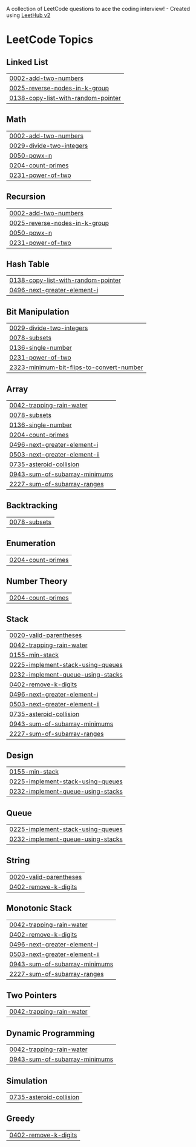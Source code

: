 A collection of LeetCode questions to ace the coding interview! - Created using [LeetHub v2](https://github.com/arunbhardwaj/LeetHub-2.0)
<!---LeetCode Topics Start-->
# LeetCode Topics
## Linked List
|  |
| ------- |
| [0002-add-two-numbers](https://github.com/akshat-gupta60/dsaa2z/tree/master/0002-add-two-numbers) |
| [0025-reverse-nodes-in-k-group](https://github.com/akshat-gupta60/dsaa2z/tree/master/0025-reverse-nodes-in-k-group) |
| [0138-copy-list-with-random-pointer](https://github.com/akshat-gupta60/dsaa2z/tree/master/0138-copy-list-with-random-pointer) |
## Math
|  |
| ------- |
| [0002-add-two-numbers](https://github.com/akshat-gupta60/dsaa2z/tree/master/0002-add-two-numbers) |
| [0029-divide-two-integers](https://github.com/akshat-gupta60/dsaa2z/tree/master/0029-divide-two-integers) |
| [0050-powx-n](https://github.com/akshat-gupta60/dsaa2z/tree/master/0050-powx-n) |
| [0204-count-primes](https://github.com/akshat-gupta60/dsaa2z/tree/master/0204-count-primes) |
| [0231-power-of-two](https://github.com/akshat-gupta60/dsaa2z/tree/master/0231-power-of-two) |
## Recursion
|  |
| ------- |
| [0002-add-two-numbers](https://github.com/akshat-gupta60/dsaa2z/tree/master/0002-add-two-numbers) |
| [0025-reverse-nodes-in-k-group](https://github.com/akshat-gupta60/dsaa2z/tree/master/0025-reverse-nodes-in-k-group) |
| [0050-powx-n](https://github.com/akshat-gupta60/dsaa2z/tree/master/0050-powx-n) |
| [0231-power-of-two](https://github.com/akshat-gupta60/dsaa2z/tree/master/0231-power-of-two) |
## Hash Table
|  |
| ------- |
| [0138-copy-list-with-random-pointer](https://github.com/akshat-gupta60/dsaa2z/tree/master/0138-copy-list-with-random-pointer) |
| [0496-next-greater-element-i](https://github.com/akshat-gupta60/dsaa2z/tree/master/0496-next-greater-element-i) |
## Bit Manipulation
|  |
| ------- |
| [0029-divide-two-integers](https://github.com/akshat-gupta60/dsaa2z/tree/master/0029-divide-two-integers) |
| [0078-subsets](https://github.com/akshat-gupta60/dsaa2z/tree/master/0078-subsets) |
| [0136-single-number](https://github.com/akshat-gupta60/dsaa2z/tree/master/0136-single-number) |
| [0231-power-of-two](https://github.com/akshat-gupta60/dsaa2z/tree/master/0231-power-of-two) |
| [2323-minimum-bit-flips-to-convert-number](https://github.com/akshat-gupta60/dsaa2z/tree/master/2323-minimum-bit-flips-to-convert-number) |
## Array
|  |
| ------- |
| [0042-trapping-rain-water](https://github.com/akshat-gupta60/dsaa2z/tree/master/0042-trapping-rain-water) |
| [0078-subsets](https://github.com/akshat-gupta60/dsaa2z/tree/master/0078-subsets) |
| [0136-single-number](https://github.com/akshat-gupta60/dsaa2z/tree/master/0136-single-number) |
| [0204-count-primes](https://github.com/akshat-gupta60/dsaa2z/tree/master/0204-count-primes) |
| [0496-next-greater-element-i](https://github.com/akshat-gupta60/dsaa2z/tree/master/0496-next-greater-element-i) |
| [0503-next-greater-element-ii](https://github.com/akshat-gupta60/dsaa2z/tree/master/0503-next-greater-element-ii) |
| [0735-asteroid-collision](https://github.com/akshat-gupta60/dsaa2z/tree/master/0735-asteroid-collision) |
| [0943-sum-of-subarray-minimums](https://github.com/akshat-gupta60/dsaa2z/tree/master/0943-sum-of-subarray-minimums) |
| [2227-sum-of-subarray-ranges](https://github.com/akshat-gupta60/dsaa2z/tree/master/2227-sum-of-subarray-ranges) |
## Backtracking
|  |
| ------- |
| [0078-subsets](https://github.com/akshat-gupta60/dsaa2z/tree/master/0078-subsets) |
## Enumeration
|  |
| ------- |
| [0204-count-primes](https://github.com/akshat-gupta60/dsaa2z/tree/master/0204-count-primes) |
## Number Theory
|  |
| ------- |
| [0204-count-primes](https://github.com/akshat-gupta60/dsaa2z/tree/master/0204-count-primes) |
## Stack
|  |
| ------- |
| [0020-valid-parentheses](https://github.com/akshat-gupta60/dsaa2z/tree/master/0020-valid-parentheses) |
| [0042-trapping-rain-water](https://github.com/akshat-gupta60/dsaa2z/tree/master/0042-trapping-rain-water) |
| [0155-min-stack](https://github.com/akshat-gupta60/dsaa2z/tree/master/0155-min-stack) |
| [0225-implement-stack-using-queues](https://github.com/akshat-gupta60/dsaa2z/tree/master/0225-implement-stack-using-queues) |
| [0232-implement-queue-using-stacks](https://github.com/akshat-gupta60/dsaa2z/tree/master/0232-implement-queue-using-stacks) |
| [0402-remove-k-digits](https://github.com/akshat-gupta60/dsaa2z/tree/master/0402-remove-k-digits) |
| [0496-next-greater-element-i](https://github.com/akshat-gupta60/dsaa2z/tree/master/0496-next-greater-element-i) |
| [0503-next-greater-element-ii](https://github.com/akshat-gupta60/dsaa2z/tree/master/0503-next-greater-element-ii) |
| [0735-asteroid-collision](https://github.com/akshat-gupta60/dsaa2z/tree/master/0735-asteroid-collision) |
| [0943-sum-of-subarray-minimums](https://github.com/akshat-gupta60/dsaa2z/tree/master/0943-sum-of-subarray-minimums) |
| [2227-sum-of-subarray-ranges](https://github.com/akshat-gupta60/dsaa2z/tree/master/2227-sum-of-subarray-ranges) |
## Design
|  |
| ------- |
| [0155-min-stack](https://github.com/akshat-gupta60/dsaa2z/tree/master/0155-min-stack) |
| [0225-implement-stack-using-queues](https://github.com/akshat-gupta60/dsaa2z/tree/master/0225-implement-stack-using-queues) |
| [0232-implement-queue-using-stacks](https://github.com/akshat-gupta60/dsaa2z/tree/master/0232-implement-queue-using-stacks) |
## Queue
|  |
| ------- |
| [0225-implement-stack-using-queues](https://github.com/akshat-gupta60/dsaa2z/tree/master/0225-implement-stack-using-queues) |
| [0232-implement-queue-using-stacks](https://github.com/akshat-gupta60/dsaa2z/tree/master/0232-implement-queue-using-stacks) |
## String
|  |
| ------- |
| [0020-valid-parentheses](https://github.com/akshat-gupta60/dsaa2z/tree/master/0020-valid-parentheses) |
| [0402-remove-k-digits](https://github.com/akshat-gupta60/dsaa2z/tree/master/0402-remove-k-digits) |
## Monotonic Stack
|  |
| ------- |
| [0042-trapping-rain-water](https://github.com/akshat-gupta60/dsaa2z/tree/master/0042-trapping-rain-water) |
| [0402-remove-k-digits](https://github.com/akshat-gupta60/dsaa2z/tree/master/0402-remove-k-digits) |
| [0496-next-greater-element-i](https://github.com/akshat-gupta60/dsaa2z/tree/master/0496-next-greater-element-i) |
| [0503-next-greater-element-ii](https://github.com/akshat-gupta60/dsaa2z/tree/master/0503-next-greater-element-ii) |
| [0943-sum-of-subarray-minimums](https://github.com/akshat-gupta60/dsaa2z/tree/master/0943-sum-of-subarray-minimums) |
| [2227-sum-of-subarray-ranges](https://github.com/akshat-gupta60/dsaa2z/tree/master/2227-sum-of-subarray-ranges) |
## Two Pointers
|  |
| ------- |
| [0042-trapping-rain-water](https://github.com/akshat-gupta60/dsaa2z/tree/master/0042-trapping-rain-water) |
## Dynamic Programming
|  |
| ------- |
| [0042-trapping-rain-water](https://github.com/akshat-gupta60/dsaa2z/tree/master/0042-trapping-rain-water) |
| [0943-sum-of-subarray-minimums](https://github.com/akshat-gupta60/dsaa2z/tree/master/0943-sum-of-subarray-minimums) |
## Simulation
|  |
| ------- |
| [0735-asteroid-collision](https://github.com/akshat-gupta60/dsaa2z/tree/master/0735-asteroid-collision) |
## Greedy
|  |
| ------- |
| [0402-remove-k-digits](https://github.com/akshat-gupta60/dsaa2z/tree/master/0402-remove-k-digits) |
<!---LeetCode Topics End-->
